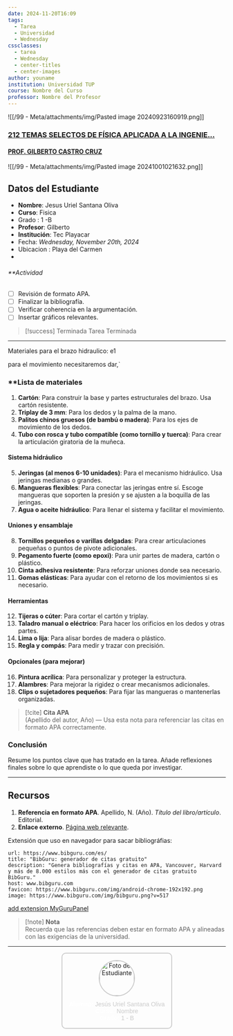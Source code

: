 ```yaml
---
date: 2024-11-20T16:09
tags:
  - Tarea
  - Universidad
  - Wednesday
cssclasses:
  - tarea
  - Wednesday
  - center-titles
  - center-images
author: youname
institution: Universidad TUP
course: Nombre del Curso
professor: Nombre del Profesor
---
```


![[/99 - Meta/attachments/img/Pasted image 20240923160919.png]]

### [212 TEMAS SELECTOS DE FÍSICA APLICADA A LA INGENIE...](https://moodle.tecplayacar.edu.mx/course/view.php?id=6028 "212 TEMAS SELECTOS DE FÍSICA APLICADA A LA INGENIERÍA 25-1")

#### [PROF. GILBERTO CASTRO CRUZ](https://moodle.tecplayacar.edu.mx/user/view.php?id=5713&course=6028)


![[/99 - Meta/attachments/img/Pasted image 20241001021632.png]]





## **Datos del Estudiante**

- **Nombre**: Jesus Uriel Santana Oliva
- **Curso**: Fisica
- Grado : 1 -B
- **Profesor**: Gilberto
- **Institución**: Tec Playacar
- Fecha: _Wednesday, November 20th, 2024_
- Ubicacion : Playa del Carmen
- 
###### **Actividad
- [ ] Revisión de formato APA.
- [ ] Finalizar la bibliografía.
- [ ] Verificar coherencia en la argumentación.
- [ ] Insertar gráficos relevantes.

> [!success] Terminada
> Tarea Terminada
> 

---


Materiales para el brazo hidraulico:
e1

para el movimiento necesitaremos dar,`

### **Lista de materiales 

1. **Cartón**: Para construir la base y partes estructurales del brazo. Usa cartón resistente.  
2. **Triplay de 3 mm**: Para los dedos y la palma de la mano.  
3. **Palitos chinos gruesos (de bambú o madera)**: Para los ejes de movimiento de los dedos.  
4. **Tubo con rosca y tubo compatible (como tornillo y tuerca)**: Para crear la articulación giratoria de la muñeca.  

#### **Sistema hidráulico**
5. **Jeringas (al menos 6-10 unidades)**: Para el mecanismo hidráulico. Usa jeringas medianas o grandes.  
6. **Mangueras flexibles**: Para conectar las jeringas entre sí. Escoge mangueras que soporten la presión y se ajusten a la boquilla de las jeringas.  
7. **Agua o aceite hidráulico**: Para llenar el sistema y facilitar el movimiento.  

#### **Uniones y ensamblaje**
8. **Tornillos pequeños o varillas delgadas**: Para crear articulaciones pequeñas o puntos de pivote adicionales.  
9. **Pegamento fuerte (como epoxi)**: Para unir partes de madera, cartón o plástico.  
10. **Cinta adhesiva resistente**: Para reforzar uniones donde sea necesario.  
11. **Gomas elásticas**: Para ayudar con el retorno de los movimientos si es necesario.  

#### **Herramientas**
12. **Tijeras o cúter**: Para cortar el cartón y triplay.  
13. **Taladro manual o eléctrico**: Para hacer los orificios en los dedos y otras partes.  
14. **Lima o lija**: Para alisar bordes de madera o plástico.  
15. **Regla y compás**: Para medir y trazar con precisión.  

#### **Opcionales (para mejorar)**
16. **Pintura acrílica**: Para personalizar y proteger la estructura.  
17. **Alambres**: Para mejorar la rigidez o crear mecanismos adicionales.  
18. **Clips o sujetadores pequeños**: Para fijar las mangueras o mantenerlas organizadas.










> [!cite] **Cita APA**  
> (Apellido del autor, Año) — Usa esta nota para referenciar las citas en formato APA correctamente.

### **Conclusión**

Resume los puntos clave que has tratado en la tarea. Añade reflexiones finales sobre lo que aprendiste o lo que queda por investigar.

---

## **Recursos**

1. **Referencia en formato APA**. Apellido, N. (Año). _Título del libro/artículo_. Editorial.
2. **Enlace externo**. [Página web relevante](https://example.com).

Extensión que uso en navegador para sacar bibliográfias:

```cardlink
url: https://www.bibguru.com/es/
title: "BibGuru: generador de citas gratuito"
description: "Genera bibliografías y citas en APA, Vancouver, Harvard y más de 8.000 estilos más con el generador de citas gratuito BibGuru."
host: www.bibguru.com
favicon: https://www.bibguru.com/img/android-chrome-192x192.png
image: https://www.bibguru.com/img/bibguru.png?v=517
```

[add extension MyGuru](https://chromewebstore.google.com/detail/bibguru-free-citation-gen/locfkepdjehnijbhbhalhlbpcjlngiil)[Panel](https://app.bibguru.com/p/59f89441-dd25-43bb-93d2-62927e18d5a5#google_vignette)


> [!note] **Nota**  
> Recuerda que las referencias deben estar en formato APA y alineadas con las exigencias de la universidad.

---
<center>
  <div style="display: inline-block; padding: 15px; border: 2px solid #ccc; border-radius: 10px; background: transparent; box-shadow: 0 0 15px rgba(255,255,255,0.3); text-align: center; transition: transform 0.3s, box-shadow 0.3s;">
    <img src="https://avatars.githubusercontent.com/u/47199647?v=4" alt="Foto del Estudiante" style="width: 80px; height: 80px; border-radius: 50%; margin-bottom: 10px; border: 2px solid #ccc; transition: transform 0.3s;">
    <div style="font-family: Arial, sans-serif; color: #ccc;">
      <strong style="color: #fff;">Alumno:</strong> Jesús Uriel Santana Oliva<br>
      <strong style="color: #fff;">Curso:</strong> Nombre<br>
      <strong style="color: #fff;">Grado:</strong> 1 - B
    </div>
  </div>
</center>

<br>